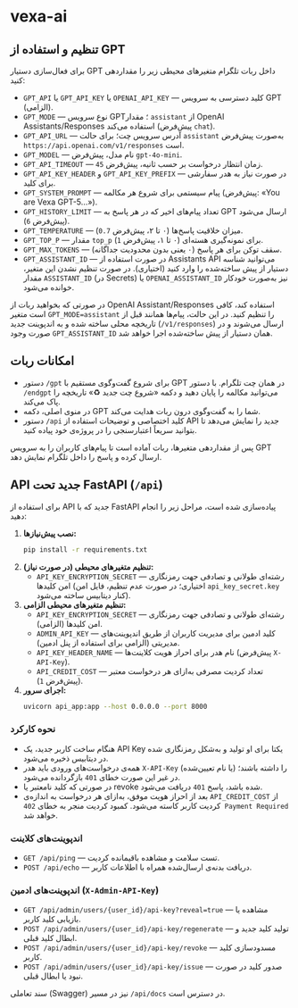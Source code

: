 # vexa-ai

## تنظیم و استفاده از GPT

برای فعال‌سازی دستیار GPT داخل ربات تلگرام متغیرهای محیطی زیر را مقداردهی کنید:

- `GPT_API` یا `GPT_API_KEY` یا `OPENAI_API_KEY` — کلید دسترسی به سرویس GPT (الزامی).
- `GPT_MODE` — نوع سرویس GPT؛ مقدار `assistant` از OpenAI Assistants/Responses استفاده می‌کند (پیش‌فرض `chat`).
- `GPT_API_URL` — آدرس سرویس چت؛ برای حالت `assistant` به‌صورت پیش‌فرض `https://api.openai.com/v1/responses` است.
- `GPT_MODEL` — نام مدل، پیش‌فرض `gpt-4o-mini`.
- `GPT_API_TIMEOUT` — زمان انتظار درخواست بر حسب ثانیه، پیش‌فرض `45`.
- `GPT_API_KEY_HEADER` و `GPT_API_KEY_PREFIX` — در صورت نیاز به هدر سفارشی برای کلید.
- `GPT_SYSTEM_PROMPT` — پیام سیستمی برای شروع هر مکالمه (پیش‌فرض: «You are Vexa GPT-5…»).
- `GPT_HISTORY_LIMIT` — تعداد پیام‌های اخیر که در هر پاسخ به GPT ارسال می‌شود (پیش‌فرض `6`).
- `GPT_TEMPERATURE` — میزان خلاقیت پاسخ‌ها (۰ تا ۲، پیش‌فرض `0.7`).
- `GPT_TOP_P` — مقدار `top_p` برای نمونه‌گیری هسته‌ای (۰ تا ۱، پیش‌فرض `1`).
- `GPT_MAX_TOKENS` — سقف توکن برای هر پاسخ (۰ یعنی بدون محدودیت جداگانه).
- `GPT_ASSISTANT_ID` — در صورت استفاده از Assistants API می‌توانید شناسه دستیار از پیش ساخته‌شده را وارد کنید (اختیاری). در صورت تنظیم نشدن این متغیر، مقدار `ASSISTANT_ID` (در Secrets) یا `OPENAI_ASSISTANT_ID` نیز به‌صورت خودکار خوانده می‌شود.

در صورتی که بخواهید ربات از OpenAI Assistant/Responses استفاده کند، کافی است متغیر `GPT_MODE=assistant` را تنظیم کنید. در این حالت، پیام‌ها همانند قبل از تاریخچه محلی ساخته شده و به اندپوینت جدید (`/v1/responses`) ارسال می‌شوند و در صورت وجود `GPT_ASSISTANT_ID` همان دستیار از پیش ساخته‌شده اجرا خواهد شد.

## امکانات ربات

- دستور `/gpt` برای شروع گفت‌وگوی مستقیم با GPT در همان چت تلگرام. با دستور `/endgpt` می‌توانید مکالمه را پایان دهید و دکمه «شروع چت جدید ♻️» تاریخچه را پاک می‌کند.
- در منوی اصلی، دکمه GPT شما را به گفت‌وگوی درون ربات هدایت می‌کند.
- دستور `/api` کلید اختصاصی و توضیحات استفاده از API جدید را نمایش می‌دهد تا بتوانید سریعاً اعتبارسنجی را در پروژه‌ی خود پیاده کنید.

پس از مقداردهی متغیرها، ربات آماده است تا پیام‌های کاربران را به سرویس GPT ارسال کرده و پاسخ را داخل تلگرام نمایش دهد.

## API جدید تحت FastAPI (`/api`)

برای استفاده از API جدید که با FastAPI پیاده‌سازی شده است، مراحل زیر را انجام دهید:

1. **نصب پیش‌نیازها:**
   ```bash
   pip install -r requirements.txt
   ```
2. **تنظیم متغیرهای محیطی (در صورت نیاز):**
    - `API_KEY_ENCRYPTION_SECRET` — رشته‌ای طولانی و تصادفی جهت رمزنگاری امن کلیدها (اختیاری؛ در صورت عدم تنظیم، فایل امن `api_key_secret.key` کنار دیتابیس ساخته می‌شود).
2. **تنظیم متغیرهای محیطی الزامی:**
   - `API_KEY_ENCRYPTION_SECRET` — رشته‌ای طولانی و تصادفی جهت رمزنگاری امن کلیدها (الزامی).
   - `ADMIN_API_KEY` — کلید ادمین برای مدیریت کاربران از طریق اندپوینت‌های مدیریتی (الزامی برای استفاده از پنل ادمین).
   - `API_KEY_HEADER_NAME` — نام هدر برای احراز هویت کلاینت‌ها (پیش‌فرض `X-API-Key`).
   - `API_CREDIT_COST` — تعداد کردیت مصرفی به‌ازای هر درخواست معتبر (پیش‌فرض `1`).
3. **اجرای سرور:**
   ```bash
   uvicorn api_app:app --host 0.0.0.0 --port 8000
   ```

### نحوه کارکرد

- هنگام ساخت کاربر جدید، یک API Key یکتا برای او تولید و به‌شکل رمزنگاری شده در دیتابیس ذخیره می‌شود.
- همه‌ی درخواست‌های ورودی باید هدر `X-API-Key` (یا نام تعیین‌شده) را داشته باشند؛ در غیر این صورت خطای `401` بازگردانده می‌شود.
- در صورتی که کلید نامعتبر یا revoke شده باشد، پاسخ `401` دریافت می‌شود.
- بعد از احراز هویت موفق، به‌ازای هر درخواست به اندازه‌ی `API_CREDIT_COST` از کردیت کاربر کاسته می‌شود. کمبود کردیت منجر به خطای `402 Payment Required` خواهد شد.

### اندپوینت‌های کلاینت

- `GET /api/ping` — تست سلامت و مشاهده باقیمانده کردیت.
- `POST /api/echo` — دریافت بدنه‌ی ارسال‌شده همراه با اطلاعات کاربر.

### اندپوینت‌های ادمین (`X-Admin-API-Key`)

- `GET /api/admin/users/{user_id}/api-key?reveal=true` — مشاهده یا بازیابی کلید کاربر.
- `POST /api/admin/users/{user_id}/api-key/regenerate` — تولید کلید جدید و ابطال کلید قبلی.
- `POST /api/admin/users/{user_id}/api-key/revoke` — مسدودسازی کلید کاربر.
- `POST /api/admin/users/{user_id}/api-key/issue` — صدور کلید در صورت نبود یا ابطال قبلی.

سند تعاملی (Swagger) نیز در مسیر `/api/docs` در دسترس است.
